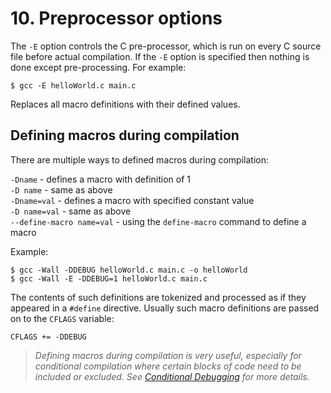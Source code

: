 # 10. Preprocessor options

The ``-E`` option controls the C pre-processor, which is run on every C source file before actual compilation. If the ``-E`` option is specified then nothing is done except pre-processing. For example:

``$ gcc -E helloWorld.c main.c``

Replaces all macro definitions with their defined values.

## Defining macros during compilation 

There are multiple ways to defined macros during compilation:

``-Dname`` - defines a macro with definition of 1  
``-D name`` - same as above  
``-Dname=val`` - defines a macro with specified constant value  
``-D name=val`` - same as above  
``--define-macro name=val`` - using the ``define-macro`` command to define a macro

Example:

```Shell
$ gcc -Wall -DDEBUG helloWorld.c main.c -o helloWorld
$ gcc -Wall -E -DDEBUG=1 helloWorld.c main.c
```

The contents of such definitions are tokenized and processed as if they appeared in a ``#define`` directive. Usually such macro definitions are passed on to the ``CFLAGS`` variable:  

```Shell
CFLAGS += -DDEBUG
```

> *Defining macros during compilation is very useful, especially for conditional compilation where certain blocks of code need to be included or excluded. See [Conditional Debugging](../Conditional-Debug-Code.md) for more details.*
